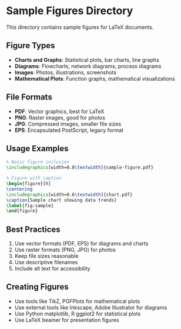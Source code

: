 # Sample Figures Directory

This directory contains sample figures for LaTeX documents.

## Figure Types
- **Charts and Graphs**: Statistical plots, bar charts, line graphs
- **Diagrams**: Flowcharts, network diagrams, process diagrams
- **Images**: Photos, illustrations, screenshots
- **Mathematical Plots**: Function graphs, mathematical visualizations

## File Formats
- **PDF**: Vector graphics, best for LaTeX
- **PNG**: Raster images, good for photos
- **JPG**: Compressed images, smaller file sizes
- **EPS**: Encapsulated PostScript, legacy format

## Usage Examples
```latex
% Basic figure inclusion
\includegraphics[width=0.8\textwidth]{sample-figure.pdf}

% Figure with caption
\begin{figure}[h]
\centering
\includegraphics[width=0.6\textwidth]{chart.pdf}
\caption{Sample chart showing data trends}
\label{fig:sample}
\end{figure}
```

## Best Practices
1. Use vector formats (PDF, EPS) for diagrams and charts
2. Use raster formats (PNG, JPG) for photos
3. Keep file sizes reasonable
4. Use descriptive filenames
5. Include alt text for accessibility

## Creating Figures
- Use tools like TikZ, PGFPlots for mathematical plots
- Use external tools like Inkscape, Adobe Illustrator for diagrams
- Use Python matplotlib, R ggplot2 for statistical plots
- Use LaTeX beamer for presentation figures
